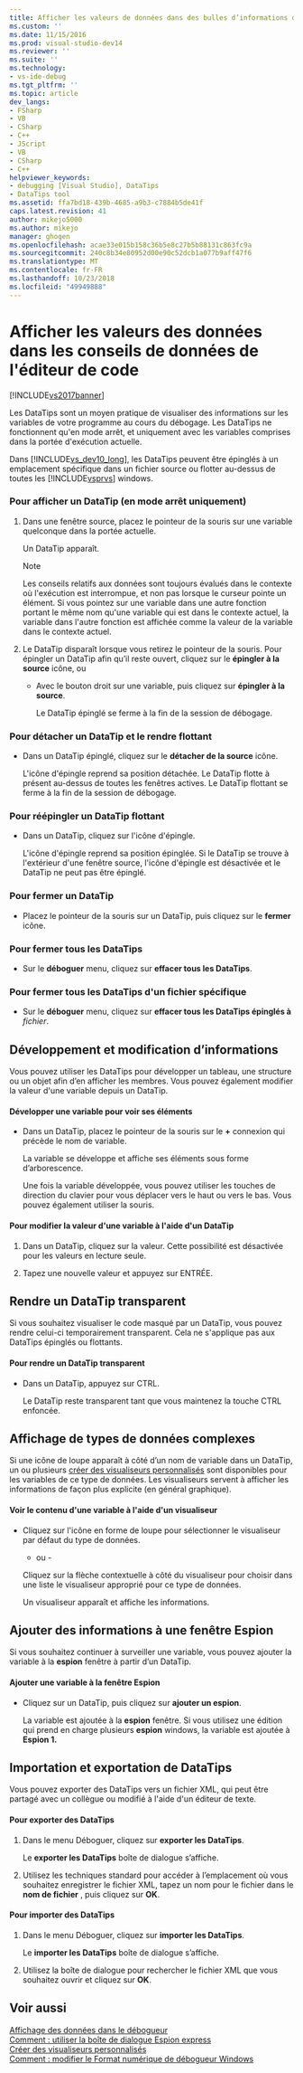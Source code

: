 ```yaml
---
title: Afficher les valeurs de données dans des bulles d’informations dans l’éditeur de code | Microsoft Docs
ms.custom: ''
ms.date: 11/15/2016
ms.prod: visual-studio-dev14
ms.reviewer: ''
ms.suite: ''
ms.technology:
- vs-ide-debug
ms.tgt_pltfrm: ''
ms.topic: article
dev_langs:
- FSharp
- VB
- CSharp
- C++
- JScript
- VB
- CSharp
- C++
helpviewer_keywords:
- debugging [Visual Studio], DataTips
- DataTips tool
ms.assetid: ffa7bd18-439b-4685-a9b3-c7884b5de41f
caps.latest.revision: 41
author: mikejo5000
ms.author: mikejo
manager: ghogen
ms.openlocfilehash: acae33e015b158c36b5e8c27b5b88131c863fc9a
ms.sourcegitcommit: 240c8b34e80952d00e90c52dcb1a077b9aff47f6
ms.translationtype: MT
ms.contentlocale: fr-FR
ms.lasthandoff: 10/23/2018
ms.locfileid: "49949888"
---
```

# <a name="view-data-values-in-data-tips--in-the-code-editor"></a>Afficher les valeurs des données dans les conseils de données de l'éditeur de code
[!INCLUDE[vs2017banner](../includes/vs2017banner.md)]

Les DataTips sont un moyen pratique de visualiser des informations sur les variables de votre programme au cours du débogage. Les DataTips ne fonctionnent qu'en mode arrêt, et uniquement avec les variables comprises dans la portée d'exécution actuelle.  
  
 Dans [!INCLUDE[vs_dev10_long](../includes/vs-dev10-long-md.md)], les DataTips peuvent être épinglés à un emplacement spécifique dans un fichier source ou flotter au-dessus de toutes les [!INCLUDE[vsprvs](../includes/vsprvs-md.md)] windows.  
  
### <a name="to-display-a-datatip-in-break-mode-only"></a>Pour afficher un DataTip (en mode arrêt uniquement)  
  
1. Dans une fenêtre source, placez le pointeur de la souris sur une variable quelconque dans la portée actuelle.  
  
    Un DataTip apparaît.  
  
   > [!NOTE]
   >  Les conseils relatifs aux données sont toujours évalués dans le contexte où l'exécution est interrompue, et non pas lorsque le curseur pointe un élément. Si vous pointez sur une variable dans une autre fonction portant le même nom qu'une variable qui est dans le contexte actuel, la variable dans l'autre fonction est affichée comme la valeur de la variable dans le contexte actuel.  
  
2. Le DataTip disparaît lorsque vous retirez le pointeur de la souris. Pour épingler un DataTip afin qu’il reste ouvert, cliquez sur le **épingler à la source** icône, ou  
  
   - Avec le bouton droit sur une variable, puis cliquez sur **épingler à la source**.  
  
     Le DataTip épinglé se ferme à la fin de la session de débogage.  
  
### <a name="to-unpin-a-datatip-and-make-it-float"></a>Pour détacher un DataTip et le rendre flottant  
  
-   Dans un DataTip épinglé, cliquez sur le **détacher de la source** icône.  
  
     L'icône d'épingle reprend sa position détachée. Le DataTip flotte à présent au-dessus de toutes les fenêtres actives. Le DataTip flottant se ferme à la fin de la session de débogage.  
  
### <a name="to-repin-a-floating-datatip"></a>Pour réépingler un DataTip flottant  
  
-   Dans un DataTip, cliquez sur l'icône d'épingle.  
  
     L'icône d'épingle reprend sa position épinglée. Si le DataTip se trouve à l'extérieur d'une fenêtre source, l'icône d'épingle est désactivée et le DataTip ne peut pas être épinglé.  
  
### <a name="to-close-a-datatip"></a>Pour fermer un DataTip  
  
-   Placez le pointeur de la souris sur un DataTip, puis cliquez sur le **fermer** icône.  
  
### <a name="to-close-all-datatips"></a>Pour fermer tous les DataTips  
  
-   Sur le **déboguer** menu, cliquez sur **effacer tous les DataTips**.  
  
### <a name="to-close-all-datatips-for-a-specific-file"></a>Pour fermer tous les DataTips d'un fichier spécifique  
  
-   Sur le **déboguer** menu, cliquez sur **effacer tous les DataTips épinglés à** *fichier*.  
  
## <a name="expanding-and-editing-information"></a>Développement et modification d’informations  
 Vous pouvez utiliser les DataTips pour développer un tableau, une structure ou un objet afin d’en afficher les membres. Vous pouvez également modifier la valeur d'une variable depuis un DataTip.  
  
#### <a name="to-expand-a-variable-to-see-its-elements"></a>Développer une variable pour voir ses éléments  
  
-   Dans un DataTip, placez le pointeur de la souris sur le **+** connexion qui précède le nom de variable.  
  
     La variable se développe et affiche ses éléments sous forme d’arborescence.  
  
     Une fois la variable développée, vous pouvez utiliser les touches de direction du clavier pour vous déplacer vers le haut ou vers le bas. Vous pouvez également utiliser la souris.  
  
#### <a name="to-edit-the-value-of-a-variable-using-a-datatip"></a>Pour modifier la valeur d'une variable à l'aide d'un DataTip  
  
1.  Dans un DataTip, cliquez sur la valeur. Cette possibilité est désactivée pour les valeurs en lecture seule.  
  
2.  Tapez une nouvelle valeur et appuyez sur ENTRÉE.  
  
## <a name="making-a-datatip-transparent"></a>Rendre un DataTip transparent  
 Si vous souhaitez visualiser le code masqué par un DataTip, vous pouvez rendre celui-ci temporairement transparent. Cela ne s'applique pas aux DataTips épinglés ou flottants.  
  
#### <a name="to-make-a-datatip-transparent"></a>Pour rendre un DataTip transparent  
  
-   Dans un DataTip, appuyez sur CTRL.  
  
     Le DataTip reste transparent tant que vous maintenez la touche CTRL enfoncée.  
  
## <a name="visualizing-complex-data-types"></a>Affichage de types de données complexes  
 Si une icône de loupe apparaît à côté d’un nom de variable dans un DataTip, un ou plusieurs [créer des visualiseurs personnalisés](../debugger/create-custom-visualizers-of-data.md) sont disponibles pour les variables de ce type de données. Les visualiseurs servent à afficher les informations de façon plus explicite (en général graphique).  
  
#### <a name="to-view-the-contents-of-a-variable-using-a-visualizer"></a>Voir le contenu d'une variable à l'aide d'un visualiseur  
  
-   Cliquez sur l'icône en forme de loupe pour sélectionner le visualiseur par défaut du type de données.  
  
     - ou -  
  
     Cliquez sur la flèche contextuelle à côté du visualiseur pour choisir dans une liste le visualiseur approprié pour ce type de données.  
  
     Un visualiseur apparaît et affiche les informations.  
  
## <a name="adding-information-to-a-watch-window"></a>Ajouter des informations à une fenêtre Espion  
 Si vous souhaitez continuer à surveiller une variable, vous pouvez ajouter la variable à la **espion** fenêtre à partir d’un DataTip.  
  
#### <a name="to-add-a-variable-to-the-watch-window"></a>Ajouter une variable à la fenêtre Espion  
  
-   Cliquez sur un DataTip, puis cliquez sur **ajouter un espion**.  
  
     La variable est ajoutée à la **espion** fenêtre. Si vous utilisez une édition qui prend en charge plusieurs **espion** windows, la variable est ajoutée à **Espion 1.**  
  
## <a name="importing-and-exporting-datatips"></a>Importation et exportation de DataTips  
 Vous pouvez exporter des DataTips vers un fichier XML, qui peut être partagé avec un collègue ou modifié à l'aide d'un éditeur de texte.  
  
#### <a name="to-export-datatips"></a>Pour exporter des DataTips  
  
1.  Dans le menu Déboguer, cliquez sur **exporter les DataTips**.  
  
     Le **exporter les DataTips** boîte de dialogue s’affiche.  
  
2.  Utilisez les techniques standard pour accéder à l’emplacement où vous souhaitez enregistrer le fichier XML, tapez un nom pour le fichier dans le **nom de fichier** , puis cliquez sur **OK**.  
  
#### <a name="to-import-datatips"></a>Pour importer des DataTips  
  
1.  Dans le menu Déboguer, cliquez sur **importer les DataTips**.  
  
     Le **importer les DataTips** boîte de dialogue s’affiche.  
  
2.  Utilisez la boîte de dialogue pour rechercher le fichier XML que vous souhaitez ouvrir et cliquez sur **OK**.  
  
## <a name="see-also"></a>Voir aussi  
 [Affichage des données dans le débogueur](../debugger/viewing-data-in-the-debugger.md)   
 [Comment : utiliser la boîte de dialogue Espion express](http://msdn.microsoft.com/library/ffaee1dd-e5ce-4ef2-9401-d28329398867)   
 [Créer des visualiseurs personnalisés](../debugger/create-custom-visualizers-of-data.md)   
 [Comment : modifier le Format numérique de débogueur Windows](http://msdn.microsoft.com/library/cd593847-a625-411d-a430-b798346ef18f)



